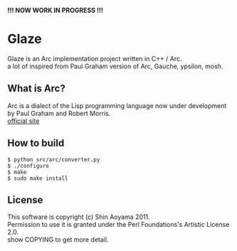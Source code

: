 __!!! NOW WORK IN PROGRESS !!!__

# Glaze

Glaze is an Arc implementation project written in C++ / Arc.  
a lot of inspired from Paul Graham version of Arc, Gauche, ypsilon, mosh.

## What is Arc?

Arc is a dialect of the Lisp programming language now under development by Paul Graham and Robert Morris.  
[official site](http://arclanguage.org/)

## How to build

    $ python src/arc/converter.py
    $ ./configure
    $ make
    $ sudo make install

## License

This software is copyright (c) Shin Aoyama 2011.  
Permission to use it is granted under the Perl Foundations's Artistic License 2.0.  
show COPYING to get more detail.